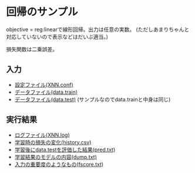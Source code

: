 回帰のサンプル
==============

objective = reg:linearで線形回帰。出力は任意の実数。
(ただしあまりちゃんと対応していないので表示などはだいぶ適当。)

損失関数は二乗誤差。


入力
----

- [設定ファイル(XNN.conf)](XNN.conf)
- [データファイル(data.train)](data.train)
- [データファイル(data.test)](data.test) (サンプルなのでdata.trainと中身は同じ)


実行結果
--------

- [ログファイル(XNN.log)](XNN.log)
- [学習時の損失の変化(history.csv)](history.csv)
- [学習後にdata.testを評価した結果(pred.txt)](pred.txt)
- [学習結果のモデルの内容(dump.txt)](dump.txt)
- [入力の重要度のようなもの(fscore.txt)](fscore.txt)

